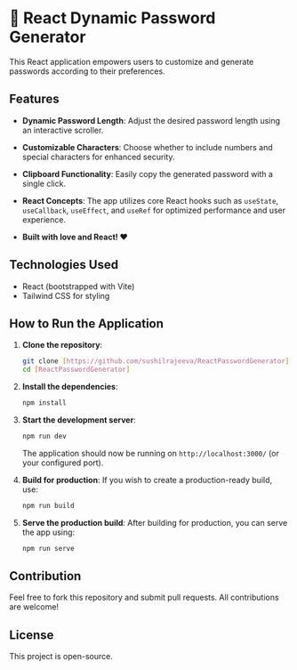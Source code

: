 # 🔐 React Dynamic Password Generator

This React application empowers users to customize and generate passwords according to their preferences.

## Features

- **Dynamic Password Length**: Adjust the desired password length using an interactive scroller.
- **Customizable Characters**: Choose whether to include numbers and special characters for enhanced security.
- **Clipboard Functionality**: Easily copy the generated password with a single click.
- **React Concepts**: The app utilizes core React hooks such as `useState`, `useCallback`, `useEffect`, and `useRef` for optimized performance and user experience.

- **Built with love and React! ❤️**

## Technologies Used

- React (bootstrapped with Vite)
- Tailwind CSS for styling

## How to Run the Application

1. **Clone the repository**:
    ```bash
    git clone [https://github.com/sushilrajeeva/ReactPasswordGenerator]
    cd [ReactPasswordGenerator]
    ```

2. **Install the dependencies**:
    ```bash
    npm install
    ```

3. **Start the development server**:
    ```bash
    npm run dev
    ```

   The application should now be running on `http://localhost:3000/` (or your configured port).

4. **Build for production**:
    If you wish to create a production-ready build, use:
    ```bash
    npm run build
    ```

5. **Serve the production build**:
    After building for production, you can serve the app using:
    ```bash
    npm run serve
    ```

## Contribution

Feel free to fork this repository and submit pull requests. All contributions are welcome!

## License

This project is open-source.
